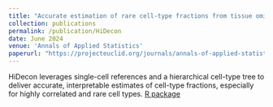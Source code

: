 ```yaml
---
title: "Accurate estimation of rare cell-type fractions from tissue omics data via hierarchical deconvolution"
collection: publications
permalink: /publication/HiDecon
date: June 2024
venue: 'Annals of Applied Statistics'
paperurl: "https://projecteuclid.org/journals/annals-of-applied-statistics/volume-18/issue-2/Accurate-estimation-of-rare-cell-type-fractions-from-tissue-omics/10.1214/23-AOAS1829.full"
---
```


HiDecon leverages single-cell references and a hierarchical cell-type tree to deliver accurate, interpretable estimates of cell-type fractions, especially for highly correlated and rare cell types.
[R package](https://github.com/randel/HiDecon)
